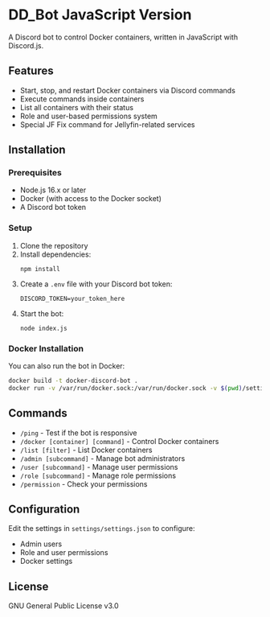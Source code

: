 # DD_Bot JavaScript Version

A Discord bot to control Docker containers, written in JavaScript with Discord.js.

## Features

- Start, stop, and restart Docker containers via Discord commands
- Execute commands inside containers
- List all containers with their status
- Role and user-based permissions system
- Special JF Fix command for Jellyfin-related services

## Installation

### Prerequisites

- Node.js 16.x or later
- Docker (with access to the Docker socket)
- A Discord bot token

### Setup

1. Clone the repository
2. Install dependencies:
   ```
   npm install
   ```
3. Create a `.env` file with your Discord bot token:
   ```
   DISCORD_TOKEN=your_token_here
   ```
4. Start the bot:
   ```
   node index.js
   ```

### Docker Installation

You can also run the bot in Docker:

```bash
docker build -t docker-discord-bot .
docker run -v /var/run/docker.sock:/var/run/docker.sock -v $(pwd)/settings:/app/settings --env-file .env docker-discord-bot
```

## Commands

- `/ping` - Test if the bot is responsive
- `/docker [container] [command]` - Control Docker containers
- `/list [filter]` - List Docker containers
- `/admin [subcommand]` - Manage bot administrators
- `/user [subcommand]` - Manage user permissions
- `/role [subcommand]` - Manage role permissions
- `/permission` - Check your permissions

## Configuration

Edit the settings in `settings/settings.json` to configure:
- Admin users
- Role and user permissions
- Docker settings

## License

GNU General Public License v3.0
